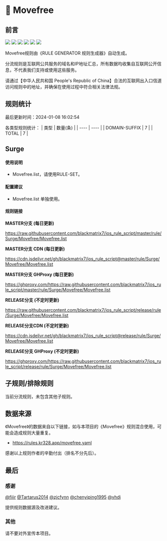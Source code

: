 # 🧸 Movefree

## 前言

![](https://shields.io/badge/-移除重复规则-ff69b4) ![](https://shields.io/badge/-DOMAIN与DOMAIN--SUFFIX合并-green) ![](https://shields.io/badge/-DOMAIN--SUFFIX间合并-critical) ![](https://shields.io/badge/-DOMAIN与DOMAIN--KEYWORD合并-9cf) ![](https://shields.io/badge/-DOMAIN--SUFFIX与DOMAIN--KEYWORD合并-blue) ![](https://shields.io/badge/-IP--CIDR(6)合并-blueviolet) 

Movefree规则由《RULE GENERATOR 规则生成器》自动生成。

分流规则是互联网公共服务的域名和IP地址汇总，所有数据均收集自互联网公开信息，不代表我们支持或使用这些服务。

请通过【中华人民共和国 People's Republic of China】合法的互联网出入口信道访问规则中的地址，并确保在使用过程中符合相关法律法规。

## 规则统计

最后更新时间：2024-01-08 16:02:54

各类型规则统计：
| 类型 | 数量(条)  | 
| ---- | ----  |
| DOMAIN-SUFFIX | 7  | 
| TOTAL | 7  | 


## Surge 

#### 使用说明
- Movefree.list，请使用RULE-SET。

#### 配置建议
- Movefree.list 单独使用。

#### 规则链接
**MASTER分支 (每日更新)**

https://raw.githubusercontent.com/blackmatrix7/ios_rule_script/master/rule/Surge/Movefree/Movefree.list

**MASTER分支 CDN (每日更新)**

https://cdn.jsdelivr.net/gh/blackmatrix7/ios_rule_script@master/rule/Surge/Movefree/Movefree.list

**MASTER分支 GHProxy (每日更新)**

https://ghproxy.com/https://raw.githubusercontent.com/blackmatrix7/ios_rule_script/master/rule/Surge/Movefree/Movefree.list

**RELEASE分支 (不定时更新)**

https://raw.githubusercontent.com/blackmatrix7/ios_rule_script/release/rule/Surge/Movefree/Movefree.list

**RELEASE分支CDN (不定时更新)**

https://cdn.jsdelivr.net/gh/blackmatrix7/ios_rule_script@release/rule/Surge/Movefree/Movefree.list

**RELEASE分支 GHProxy (不定时更新)**

https://ghproxy.com/https://raw.githubusercontent.com/blackmatrix7/ios_rule_script/release/rule/Surge/Movefree/Movefree.list

## 子规则/排除规则


当前分流规则，未包含其他子规则。

## 数据来源

《Movefree》的数据来自以下链接，如与本项目的《Movefree》规则混合使用，可能会造成规则大量重复。

- https://rules.kr328.app/movefree.yaml


感谢以上规则作者的辛勤付出（排名不分先后）。

## 最后

### 感谢

[@fiiir](https://github.com/fiiir) [@Tartarus2014](https://github.com/Tartarus2014) [@zjcfynn](https://github.com/zjcfynn) [@chenyiping1995](https://github.com/chenyiping1995) [@vhdj](https://github.com/vhdj)

提供规则数据源及改进建议。

### 其他

请不要对外宣传本项目。